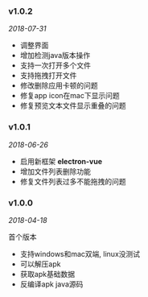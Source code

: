 ### v1.0.2
*2018-07-31*

* 调整界面
* 增加检测java版本操作
* 支持一次打开多个文件
* 支持拖拽打开文件
* 修改删除应用卡顿的问题
* 修复app icon在mac下显示问题
* 修复预览文本文件显示重叠的问题

### v1.0.1
*2018-06-26*

* 启用新框架 **electron-vue**
* 增加文件列表删除功能
* 修复文件列表过多不能拖拽的问题

### v1.0.0
*2018-04-18*

首个版本
* 支持windows和mac双端, linux没测试
* 可以解压apk
* 获取apk基础数据
* 反编译apk java源码

